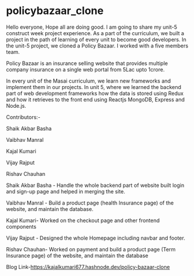 # policybazaar_clone

Hello everyone, Hope all are doing good. I am going to share my unit-5 construct week project experience. As a part of the curriculum, we built a project in the path of learning of every unit to become good developers. In the unit-5 project, we cloned a Policy Bazaar. I worked with a five members team.

Policy Bazaar is an insurance selling website that provides multiple company insurance on a single web portal from 5Lac upto 1crore.

In every unit of the Masai curriculum, we learn new frameworks and implement them in our projects. In unit 5, where we learned the backend part of web development frameworks how the data is stored using Redux and how it retrieves to the front end using Reactjs MongoDB, Express and Node.js.

Contributors:-

Shaik Akbar Basha

Vaibhav Manral

Kajal Kumari

Vijay Rajput

Rishav Chauhan

Shaik Akbar Basha - Handle the whole backend part of website built login and sign-up page and helped in merging the site.

Vaibhav Manral - Build a product page (health Insurance page) of the website, and maintain the database.

Kajal Kumari- Worked on the checkout page and other frontend components

Vijay Rajput - Designed the whole Homepage including navbar and footer.

Rishav Chauhan- Worked on payment and build a product page (Term Insurance page) of the website, and maintain the database

Blog Link-https://kajalkumari677.hashnode.dev/policy-bazaar-clone
